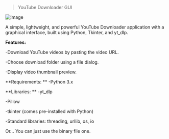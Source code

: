 > YouTube Downloader GUI

![image](https://github.com/user-attachments/assets/3ca1c9c4-269c-40fb-a7ae-226c99fbac54)

A simple, lightweight, and powerful YouTube Downloader application with a graphical interface, built using Python, Tkinter, and yt_dlp.

**Features:**

-Download YouTube videos by pasting the video URL.

-Choose download folder using a file dialog.

-Display video thumbnail preview.

**Requirements:
**
-Python 3.x

**Libraries:
**
-yt_dlp

-Pillow

-tkinter (comes pre-installed with Python)

-Standard libraries: threading, urllib, os, io

Or... You can just use the binary file one.
